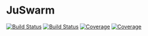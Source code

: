 # JuSwarm

[![Build Status](https://travis-ci.com/GrantHecht/JuSwarm.jl.svg?branch=master)](https://travis-ci.com/GrantHecht/JuSwarm.jl)
[![Build Status](https://ci.appveyor.com/api/projects/status/github/GrantHecht/JuSwarm.jl?svg=true)](https://ci.appveyor.com/project/GrantHecht/JuSwarm-jl)
[![Coverage](https://codecov.io/gh/GrantHecht/JuSwarm.jl/branch/master/graph/badge.svg)](https://codecov.io/gh/GrantHecht/JuSwarm.jl)
[![Coverage](https://coveralls.io/repos/github/GrantHecht/JuSwarm.jl/badge.svg?branch=master)](https://coveralls.io/github/GrantHecht/JuSwarm.jl?branch=master)
